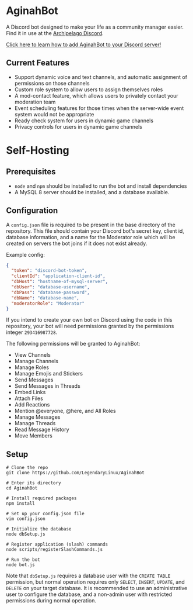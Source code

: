 # AginahBot
A Discord bot designed to make your life as a community manager easier.  
Find it in use at the [Archipelago Discord](https://discord.gg/B5pjMYy).

[Click here to learn how to add AginahBot to your Discord server!](https://github.com/LegendaryLinux/AginahBot/wiki/Using-AginahBot-on-Your-Discord-Server)

## Current Features
- Support dynamic voice and text channels, and automatic assignment of permissions on those channels
- Custom role system to allow users to assign themselves roles
- A mod-contact feature, which allows users to privately contact your moderation team
- Event scheduling features for those times when the server-wide event system would not be appropriate
- Ready check system for users in dynamic game channels
- Privacy controls for users in dynamic game channels

# Self-Hosting

## Prerequisites
- `node` and `npm` should be installed to run the bot and install dependencies
- A MySQL 8 server should be installed, and a database available.

## Configuration
A `config.json` file is required to be present in the base directory of the repository. This file should contain
your Discord bot's secret key, client id, database information, and a name for the Moderator role which
will be created on servers the bot joins if it does not exist already. 

Example config:
```json
{
  "token": "discord-bot-token",
  "clientId": "application-client-id",
  "dbHost": "hostname-of-mysql-server",
  "dbUser": "database-username",
  "dbPass": "database-password",
  "dbName": "database-name",
  "moderatorRole": "Moderator"
}
```

If you intend to create your own bot on Discord using the code in this repository, your bot will need
permissions granted by the permissions integer `293416987728`.

The following permissions will be granted
to AginahBot:
- View Channels
- Manage Channels
- Manage Roles
- Manage Emojis and Stickers
- Send Messages
- Send Messages in Threads
- Embed Links
- Attach Files
- Add Reactions
- Mention @everyone, @here, and All Roles
- Manage Messages
- Manage Threads
- Read Message History
- Move Members

## Setup
```shell script
# Clone the repo
git clone https://github.com/LegendaryLinux/AginahBot

# Enter its directory
cd AginahBot

# Install required packages
npm install

# Set up your config.json file
vim config.json

# Initialize the database
node dbSetup.js

# Register application (slash) commands
node scripts/registerSlashCommands.js

# Run the bot
node bot.js
```

Note that `dbSetup.js` requires a database user with the `CREATE TABLE` permission, but normal operation requires
only `SELECT`, `INSERT`, `UPDATE`, and `DELETE` on your target database. It is recommended to use an administrative
user to configure the database, and a non-admin user with restricted permissions during normal operation.
